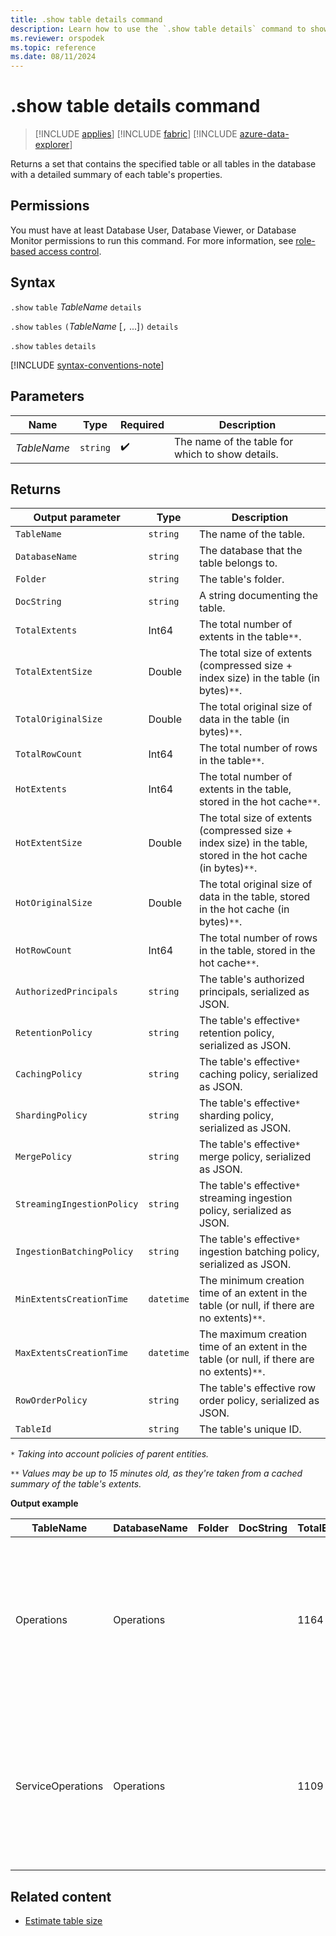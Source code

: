 ```yaml
---
title: .show table details command
description: Learn how to use the `.show table details` command to show the properties of the specified tables in the database.
ms.reviewer: orspodek
ms.topic: reference
ms.date: 08/11/2024
---
```

# .show table details command

> [!INCLUDE [applies](../includes/applies-to-version/applies.md)] [!INCLUDE [fabric](../includes/applies-to-version/fabric.md)] [!INCLUDE [azure-data-explorer](../includes/applies-to-version/azure-data-explorer.md)]

Returns a set that contains the specified table or all tables in the database with a detailed summary of each table's properties.

## Permissions

You must have at least Database User, Database Viewer, or Database Monitor permissions to run this command. For more information, see [role-based access control](../access-control/role-based-access-control.md).

## Syntax

`.show` `table` *TableName* `details`

`.show` `tables` `(`*TableName* [`,` ...]`)` `details`

`.show` `tables` `details`

[!INCLUDE [syntax-conventions-note](../includes/syntax-conventions-note.md)]

## Parameters

|Name|Type|Required|Description|
|--|--|--|--|
|*TableName*| `string` | :heavy_check_mark:|The name of the table for which to show details.|

## Returns

| Output parameter           | Type     | Description                                                                                     |
|----------------------------|----------|-------------------------------------------------------------------------------------------------|
| `TableName`                | `string` | The name of the table.                                                                          |
| `DatabaseName`             | `string` | The database that the table belongs to.                                                         |
| `Folder`                   | `string` | The table's folder.                                                                             |
| `DocString`                | `string` | A string documenting the table.                                                                 |
| `TotalExtents`             | Int64    | The total number of extents in the table`**`.                                                   |
| `TotalExtentSize`          | Double   | The total size of extents (compressed size + index size) in the table (in bytes)`**`.           |
| `TotalOriginalSize`        | Double   | The total original size of data in the table (in bytes)`**`.                                    |
| `TotalRowCount`            | Int64    | The total number of rows in the table`**`.                                                      |
| `HotExtents`               | Int64    | The total number of extents in the table, stored in the hot cache`**`.                          |
| `HotExtentSize`            | Double   | The total size of extents (compressed size + index size) in the table, stored in the hot cache (in bytes)`**`. |
| `HotOriginalSize`          | Double   | The total original size of data in the table, stored in the hot cache (in bytes)`**`.           |
| `HotRowCount`              | Int64    | The total number of rows in the table, stored in the hot cache`**`.                             |
| `AuthorizedPrincipals`     | `string` | The table's authorized principals, serialized as JSON.                                          |
| `RetentionPolicy`          | `string` | The table's effective`*` retention policy, serialized as JSON.                                  |
| `CachingPolicy`            | `string` | The table's effective`*` caching policy, serialized as JSON.                                    |
| `ShardingPolicy`           | `string` | The table's effective`*` sharding policy, serialized as JSON.                                   |
| `MergePolicy`              | `string` | The table's effective`*` merge policy, serialized as JSON.                                      |
| `StreamingIngestionPolicy` | `string` | The table's effective`*` streaming ingestion policy, serialized as JSON.                        |
| `IngestionBatchingPolicy`  | `string` | The table's effective`*` ingestion batching policy, serialized as JSON.                         |
| `MinExtentsCreationTime`   | `datetime` | The minimum creation time of an extent in the table (or null, if there are no extents)`**`.     |
| `MaxExtentsCreationTime`   | `datetime` | The maximum creation time of an extent in the table (or null, if there are no extents)`**`.     |
| `RowOrderPolicy`           | `string` | The table's effective row order policy, serialized as JSON.                                     |
| `TableId`                  | `string` | The table's unique ID.                                                           |

`*` *Taking into account policies of parent entities.*

`**` *Values may be up to 15 minutes old, as they're taken from a cached summary of the table's extents.*

**Output example**

| TableName         | DatabaseName | Folder | DocString | TotalExtents | TotalExtentSize | TotalOriginalSize | TotalRowCount | HotExtents | HotExtentSize | HotOriginalSize | HotRowCount | AuthorizedPrincipals                                                                                                                                                                               | RetentionPolicy                                                                                                                                       | CachingPolicy                                                                        | ShardingPolicy                                                                    | MergePolicy                                                                                                                                             | StreamingIngestionPolicy | IngestionBatchingPolicy | MinExtentsCreationTime      | MaxExtentsCreationTime      | TableID                      |
|-------------------|--------------|--------|-----------|--------------|-----------------|-------------------|---------------|------------|---------------|-----------------|-------------|----------------------------------------------------------------------------------------------------------------------------------------------------------------------------------------------------|-------------------------------------------------------------------------------------------------------------------------------------------------------|--------------------------------------------------------------------------------------|-----------------------------------------------------------------------------------|---------------------------------------------------------------------------------------------------------------------------------------------------------|--------------------------|-------------------------|-----------------------------|-----------------------------|-------------------------------|
| Operations        | Operations   |        |           | 1164         | 37687203        | 53451358          | 223325        | 29         | 838752        | 1388213         | 5117        | [{"Type": "AAD User", "DisplayName": "My Name (upn: alias@fabrikam.com)", "ObjectId": "aaaaaaaa-0000-1111-2222-bbbbbbbbbbbb", "FQN": "aaduser=aaaaaaaa-0000-1111-2222-bbbbbbbbbbbb", "Notes": ""}] | {"SoftDeletePeriod": "365.00:00:00", "ContainerRecyclingPeriod": "1.00:00:00", "ExtentsDataSizeLimitInBytes": 0, "OriginalDataSizeLimitInBytes": 0 }  | { "DataHotSpan": "4.00:00:00", "IndexHotSpan": "4.00:00:00", "ColumnOverrides": [] } | { "MaxRowCount": 750000, "MaxExtentSizeInMb": 1024, "MaxOriginalSizeInMb": 2048 } | { "RowCountUpperBoundForMerge": 0, "MaxExtentsToMerge": 100, "LoopPeriod": "01:00:00", "MaxRangeInHours": 3, "AllowRebuild": true, "AllowMerge": true } | null                     | null                    |                             |                             | bbbbbbbb-1111-2222-3333-cccccccccccc |
| ServiceOperations | Operations   |        |           | 1109         | 76588803        | 91553069          | 110125        | 27         | 2635742       | 2929926         | 3162        | [{"Type": "AAD User", "DisplayName": "My Name (upn: alias@fabrikam.com)", "ObjectId": "aaaaaaaa-0000-1111-2222-bbbbbbbbbbbb", "FQN": "aaduser=aaaaaaaa-0000-1111-2222-bbbbbbbbbbbb", "Notes": ""}] | { "SoftDeletePeriod": "365.00:00:00", "ContainerRecyclingPeriod": "1.00:00:00", "ExtentsDataSizeLimitInBytes": 0, "OriginalDataSizeLimitInBytes": 0 } | { "DataHotSpan": "4.00:00:00", "IndexHotSpan": "4.00:00:00", "ColumnOverrides": [] } | { "MaxRowCount": 750000, "MaxExtentSizeInMb": 1024, "MaxOriginalSizeInMb": 2048 } | { "RowCountUpperBoundForMerge": 0, "MaxExtentsToMerge": 100, "LoopPeriod": "01:00:00", "MaxRangeInHours": 3, "AllowRebuild": true, "AllowMerge": true } | null                     | null                    | 2018-02-08 15:30:38.8489786 | 2018-02-14 07:47:28.7660267 | cccccccc-2222-3333-4444-dddddddddddd |

## Related content

* [Estimate table size](../management/estimate-table-size.md)
